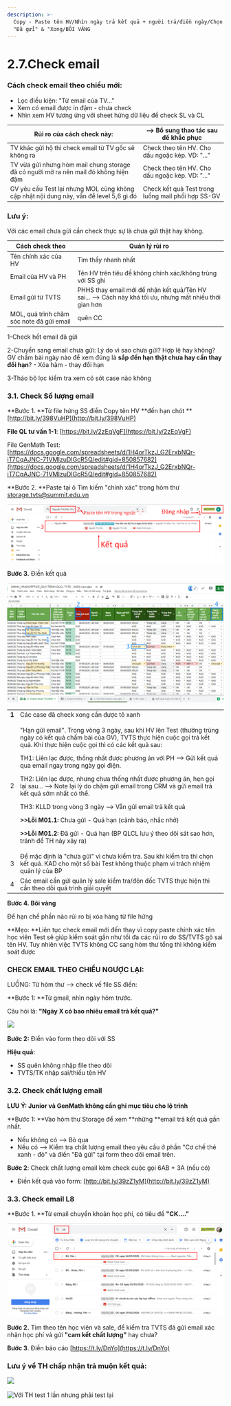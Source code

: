 ```yaml
---
description: >-
  Copy - Paste tên HV/Nhìn ngày trả kết quả + người trả/điền ngày/Chọn
  "Đã gửi" & "Xong/BÔI VÀNG
---
```


# 2.7.Check email

### Cách check email theo chiều mới:

* Lọc điều kiện: "Từ email của TV..."
* Xem có email được in đậm - chưa check
* Nhìn xem HV tương ứng với sheet hứng dữ liệu để check SL và CL

| Rủi ro của cách check này:                                                             | --> Bổ sung thao tác sau để khắc phục              |
| -------------------------------------------------------------------------------------- | -------------------------------------------------- |
| TV khác gửi hộ thì check email từ TV gốc sẽ không ra                                   | Check theo tên HV. Cho dấu ngoặc kép. VD: "..."    |
| TV vừa gửi nhưng hòm mail chung storage đã có người mở ra nên mail đó không hiện đậm   | Check theo tên HV. Cho dấu ngoặc kép. VD: "..."    |
| GV yêu cầu Test lại nhưng MOL cũng không cập nhật nội dung này, vẫn để level 5,6 gì đó | Check kết quả Test trong luồng mail phối hợp SS-GV |



###

### Lưu ý:

Với các email chưa gửi cần check thực sự là chưa gửi thật hay không. 

| Cách check theo                           | Quản lý rủi ro                                                                                           |
| ----------------------------------------- | -------------------------------------------------------------------------------------------------------- |
| Tên chính xác của HV                      | Tìm thấy nhanh nhất                                                                                      |
| Email của HV và PH                        | Tên HV trên tiêu đề không chính xác/không trùng với SS ghi                                               |
| Email gửi từ TVTS                         | PHHS thay email mới để nhận kết quả/Tên HV sai... --> Cách này khá tối ưu, nhưng mất nhiều thời gian hơn |
| MOL, quá trình chăm sóc note đã gửi email | quên CC                                                                                                  |

1-Check hết email đã gửi

2-Chuyển sang email chưa gửi: Lý do vì sao chưa gửi? Hợp lệ hay không? GV chấm bài ngày nào để xem đúng là **sắp đến hạn thật chưa hay cần thay đổi hạn**? - Xóa hàm - thay đổi hạn

3-Tháo bộ lọc kiểm tra xem có sót case nào không

### 3.1. Check Số lượng email

**Bước 1. **Từ file hứng SS điền Copy tên HV **đến hạn chót **[http://bit.ly/398VuHP](http://bit.ly/398VuHP)

**File QL tư vấn 1-1**: [https://bit.ly/2zEqVgF](https://bit.ly/2zEqVgF)

File GenMath Test: [https://docs.google.com/spreadsheets/d/1H4orTkzJ_G2ErxbNQr-iT7CqAJNC-71VMIzuDIGcR5Q/edit#gid=850857682](https://docs.google.com/spreadsheets/d/1H4orTkzJ_G2ErxbNQr-iT7CqAJNC-71VMIzuDIGcR5Q/edit#gid=850857682)

**Bước 2. **Paste tại ô Tìm kiếm "chính xác" trong hòm thư storage.tvts@summit.edu.vn

![Nhớ lấy ngày trả kết quả](../../../.gitbook/assets/image.png)

**Bước 3.** Điền kết quả 

![](<../../../.gitbook/assets/2 (3).png>)

|       |                                                                                                                                                                                                                                                                                                                                                                                                                                                                                                                                                                                                                                                                                                                                                                                                                                                      |
| ----- | ---------------------------------------------------------------------------------------------------------------------------------------------------------------------------------------------------------------------------------------------------------------------------------------------------------------------------------------------------------------------------------------------------------------------------------------------------------------------------------------------------------------------------------------------------------------------------------------------------------------------------------------------------------------------------------------------------------------------------------------------------------------------------------------------------------------------------------------------------- |
| **1** | Các case đã check xong cần được tô xanh                                                                                                                                                                                                                                                                                                                                                                                                                                                                                                                                                                                                                                                                                                                                                                                                          |
| 2     | <p>"Hạn gửi email". Trong vòng 3 ngày, sau khi HV lên Test (thường trùng ngày có kết quả chấm bài của GV), TVTS thực hiện cuộc gọi trả kết quả. Khi thực hiện cuộc gọi thì có các kết quả sau:</p><p>TH1: Liên lạc được, thống nhất được phương án với PH --> Gửi kết quả qua email ngay trong ngày gọi điện.</p><p>TH2: Liên lạc được, nhưng chưa thống nhất được phương án, hẹn gọi lại sau... --> Note lại lý do chậm gửi email trong CRM và gửi email trả kết quả sớm nhất có thể.</p><p>TH3: KLLD trong vòng 3 ngày --> Vẫn gửi email trả kết quả</p><p><strong>>>Lỗi M01.1: </strong>Chưa gửi - Quá hạn (cảnh báo, nhắc nhở) </p><p><strong>>>Lỗi M01.2: </strong>Đã gửi - Quá hạn (BP QLCL lưu ý theo dõi sát sao hơn, tránh để TH này xảy ra)</p> |
| 3     | Để mặc định là "chưa gửi" vì chưa kiểm tra. Sau khi kiểm tra thì chọn kết quả. KAD cho một số bài Test không thuộc phạm vi trách nhiệm quản lý của BP                                                                                                                                                                                                                                                                                                                                                                                                                                                                                                                                                                                                                                                                          |
| 4     | Các email cần gửi quản lý sale kiểm tra/đôn đốc TVTS thực hiện thì cần theo dõi quá trình giải quyết                                                                                                                                                                                                                                                                                                                                                                                                                                                                                                                                                                                                                                                                                                                                 |

**Bước 4. Bôi vàng**

Để hạn chế phần nào rủi ro bị xóa hàng từ file hứng

**Mẹo: **Liên tục check email mới đến thay vì copy paste chính xác tên học viên Test sẽ giúp kiểm soát gần như tối đa các rủi ro do SS/TVTS gõ sai tên HV. Tuy nhiên việc TVTS không CC sang hòm thư tổng thì không kiểm soát được

### CHECK EMAIL THEO CHIỀU NGƯỢC LẠI:

LUỒNG: Từ hòm thư --> check về file SS điền:

**Bước 1: **Từ gmail, nhìn ngày hôm trước. 

Câu hỏi là: **"Ngày X có bao nhiêu email trả kết quả?"**

![](../../../.gitbook/assets/screenshot\_7.png)

**Bước 2:** Điền vào form theo dõi với SS

**Hiệu quả:**

* SS quên không nhập file theo dõi
* TVTS/TK nhập sai/thiếu tên HV



### 3.2. Check chất lượng email

**LƯU Ý: Junior và GenMath không cần ghi mục tiêu cho lộ trình**

**Bước 1: **Vào hòm thư Storage để xem **những **email trả kết quả gần nhất. 

* Nếu không có --> Bỏ qua
* Nếu có --> Kiểm tra chất lượng email theo yêu cầu ở phần "Cơ chế thẻ xanh - đỏ" và điền "Đã gửi" tại form theo dõi email trên. 

**Bước 2**: Check chất lượng email kèm check cuộc gọi 6AB + 3A (nếu có)

* Điền kết quả vào form: [http://bit.ly/39zZ1yM](http://bit.ly/39zZ1yM)

### 3.3. Check email L8

**Bước 1. **Từ email chuyển khoản học phí, có tiêu đề **"CK...."**

![](../../../.gitbook/assets/61.png)

**Bước 2.** Tìm theo tên học viên và sale, để kiểm tra TVTS đã gửi email xác nhận học phí và gửi **"cam kết chất lượng"** hay chưa?

**Bước 3**. Điền báo cáo [https://t.ly/DnYo](https://t.ly/DnYo)



### Lưu ý về TH chấp nhận trả muộn kết quả:

![](../../../.gitbook/assets/screenshot\_8.png)

![Với TH test 1 lần nhưng phải test lại](<../../../.gitbook/assets/screenshot\_2 (2).png>)
